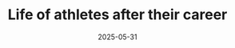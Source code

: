 ---
layout: layouts/archive-episode.njk
tags: archive
date: "2025-05-31"
title: Life of athletes after their career
perex: "TVP 3 Kraków: Ice hockey player is now a priest – Father Paweł | DUNA TV
  Szeged: Handball legend helps wheelchair athletes | ČT Brno: Olympic shot put
  champion Helena Fibingerová runs a bakery | STVR Košice: Olympic racewalker
  and coach Juraj Benčík seeks new talents among the youngest"
datum: 31. 5. 2025
tv: STVR :2
foto: /images/uploads/life_of_athletes_after_career_357x206.jpg
alt: JURAJ BENČÍK SLOVAK RACE WALKER
link: https://www.stvr.sk/televizia/archiv/14252/534577#171
---